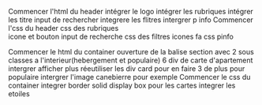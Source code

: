 Commencer l'html du header
intégrer le logo
intégrer les rubriques
intégrer les titre
input de rechercher
integrere les flitres
intergrer p info
Commencer l'css du header
css des rubriques   
icone et bouton input de recherche
css des filtres
icones fa
css pinfo


Commencer le html du container
ouverture de la balise section avec 2 sous classes a l'interieur(hebergement et populaire)
6 div de carte d'apartement
 intergrer afficher plus
 réeutiliser les div card pour en faire 3 de plus pour populaire
 intergrer l'image canebierre pour exemple
Commencer le css du container
integrer border solid 
display box pour les cartes
integrer les etoiles